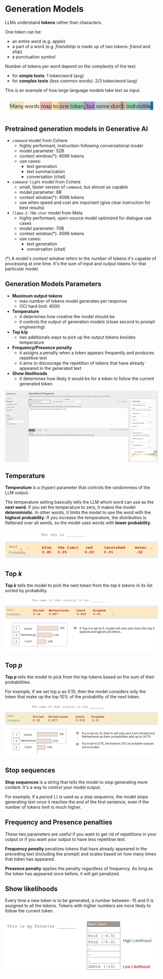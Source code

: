 # Generation Models

LLMs understand **tokens** rather than characters. 

One token can be:
- an entire word (e.g. *apple*) 
- a part of a word (e.g. *friendship* is made up of two tokens: *friend* and *ship*)
- a punctuation symbol

Number of tokens per word depend on the complexity of the text:
- for **simple texts**: 1 token/word (avg)
- for **complex texts** (less common words): 2/3 token/word (avg)

This is an example of how large language models take text as input.

![Tokens](../images/tokens.png)

## Pretrained generation models in Generative AI

- `command` model from Cohere
    - highly performant, instruction-following conversational model 
    - model parameter: 52B
    - context window(*): 4096 tokens
    - use cases: 
        - text generation
        - text summarization
        - conversation (chat) 
- `command-light` model from Cohere
    - small, faster version of `command`, but almost as capable
    - model parameter: 6B
    - context window(*): 4096 tokens
    - use when speed and cost are important (give clear instruction for best results)
- `llama-2-70b-char` model from Meta
    - highly performant, open-source model optimized for dialogue use cases 
    - model parameter: 70B
    - context window(*): 4096 tokens
    - use cases: 
        - text generation
        - conversation (chat) 

(*) A model's *context window* refers to the number of tokens it's capable of processing at one time. It's the sum of input and output tokens for that particular model.

## Generation Models Parameters

- **Maximum output tokens**
    - max number of tokens model generates per response
    - OCI hard limit: 4000
- **Temperature**
    - it determines how creative the model should be 
    - it controls the output of generation models (close second to *prompt engineering*)
- **Top k/p**
    - two additionals ways to pick up the output tokens besides temperature
- **Frequency/Presence penalty**
    - it assigns a penalty when a token appears frequently and produces repetitive text
    - it aims to discourage the repetition of tokens that have already appeared in the generated text
- **Show likelihoods**
    - it determines how likely it would be for a token to follow the current generated token

![AI Playground](../images/ai_playground.png)

## Temperature

**Temperature** is a (hyper) parameter that controls the randomness of the LLM output. 

The temperature setting basically tells the LLM which word can use as the **next word**. If you set the temperature to zero, it makes the model **deterministic**. In other words, it limits the model to use the word with the **highest probability**. If you increase the temperature, the distribution is flattened over all words, so the model uses words with **lower probability**.

![Temperature](../images/temperature.png)

## Top *k*

**Top *k*** tells the model to pick the next token from the *top k tokens* in its list sorted by probability.

![Top *k*](../images/top_k.png)
 
## Top *p*

**Top *p*** tells the model to pick from the top tokens based on the sum of their probabilities.

For example, if we set top p as 0.10, then the model considers only the token that make up the top 10% of the probability of the next token.

![Top *p*](../images/top_p.png)

## Stop sequences

**Stop sequences** is a string that tells the model to stop generating more content. It's a way to control your model output. 

For example, if a *period* (.) is used as a stop sequence, the model stops generating text once it reaches the end of the first sentence, even if the number of tokens limit is much higher. 

## Frequency and Presence penalties

These two parameters are useful if you want to get rid of repetitions in your output or if you want your output to have less repetitive text.

**Frequency penalty** penalizes tokens that have already appeared in the preceding text (including the prompt) and scales based on how many times that token has appeared. 

**Presence penalty** applies the penalty regardless of frequency. As long as the token has appeared once before, it will get penalized. 

## Show likelihoods

Every time a new token is to be generated, a number between -15 and 0 is assigned to all the tokens. Tokens with higher numbers are more likely to follow the current token.

![Show likelihoods](../images/show_likelihoods.png)